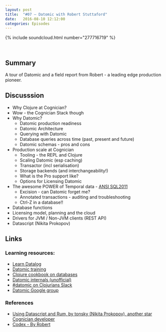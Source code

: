 ```yaml
---
layout: post
title:  "#07 – Datomic with Robert Stuttaford"
date:   2016-08-10 12:12:00
categories: Episodes
---
```


{% include soundcloud.html number="277716719" %}

<br>

## Summary

A tour of Datomic and a field report from Robert - a leading edge production pioneer.

## Discusssion

- Why Clojure at Cognician?
- Wow - the Cognician Stack though
- Why Datomic?
    - Datomic production readiness
    - Datomic Architecture
    - Querying with Datomic
    - Database queries across time (past, present and future)
    - Datomic schemas - pros and cons
- Production scale at Cognician
    - Tooling - the REPL and Clojure
    - Scaling Datomic (esp caching)
    - Transactor (incl serialisation)
    - Storage backends (and interchangeability!)
    - What is the Pro support like?
    - Options for Licensing Datomic
- The awesome POWER of Temporal data
        - <a href="https://en.wikipedia.org/wiki/SQL:2011" target="_blank">ANSI SQL2011</a>
    - Excision - can Datomic forget me?
    - Annotated transactions - auditing and troubleshooting
    - Ctrl-Z in a database!!
- Database functions
- Licensing model, planning and the cloud
- Drivers for JVM / Non-JVM clients (REST API)
- Datascript (Nikita Prokopov)

## Links

### Learning resources:

- <a href="http://www.learndatalogtoday.org" target="_blank">Learn Datalog</a>
- <a href="http://www.datomic.com/training.html" target="_blank">Datomic training</a>
- <a href="https://github.com/clojure-cookbook/clojure-cookbook/tree/master/06_databases"
     target="_blank">Clojure cookbook on databases</a>
- <a href="http://tonsky.me/blog/unofficial-guide-to-datomic-internals/"
     target="_blank">Datomic internals (unofficial)</a>
- <a href="https://clojurians.slack.com" target="_blank">#datomic on Clojurians Slack</a>
- <a href="https://groups.google.com/forum/#!forum/datomic" target="_blank">Datomic Google group</a>

### References

- <a href="https://github.com/tonsky/rum"
     target="_blank">Using Datascript and Rum, by tonsky (Nikita Prokopov), another star Cognician developer</a>
- <a href="https://github.com/robert-stuttaford/stuttaford.me/blob/master/src/stuttaford/client/components/codex.cljs"
     target="_blank">Codex - By Robert</a>
